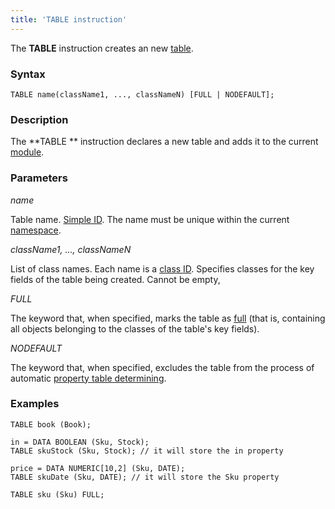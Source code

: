 ```yaml
---
title: 'TABLE instruction'
---
```


The **TABLE** instruction creates an new [table](Tables.md).

### Syntax

    TABLE name(className1, ..., classNameN) [FULL | NODEFAULT];

### Description

The **TABLE ** instruction declares a new table and adds it to the current [module](Modules.md). 

  

### Parameters

*name*

Table name. [Simple ID](IDs.md#id-broken). The name must be unique within the current [namespace](Naming.md#namespace).

*className1, ..., classNameN*

List of class names. Each name is a [class ID](IDs.md#classname-broken). Specifies classes for the key fields of the table being created. Cannot be empty,

*FULL*

The keyword that, when specified, marks the table as [full](Tables.md#full) (that is, containing all objects belonging to the classes of the table's key fields).  

*NODEFAULT*

The keyword that, when specified, excludes the table from the process of automatic [property table determining](Tables.md#property).

### Examples


```lsf
TABLE book (Book);

in = DATA BOOLEAN (Sku, Stock);
TABLE skuStock (Sku, Stock); // it will store the in property

price = DATA NUMERIC[10,2] (Sku, DATE);
TABLE skuDate (Sku, DATE); // it will store the Sku property

TABLE sku (Sku) FULL;
```

  
